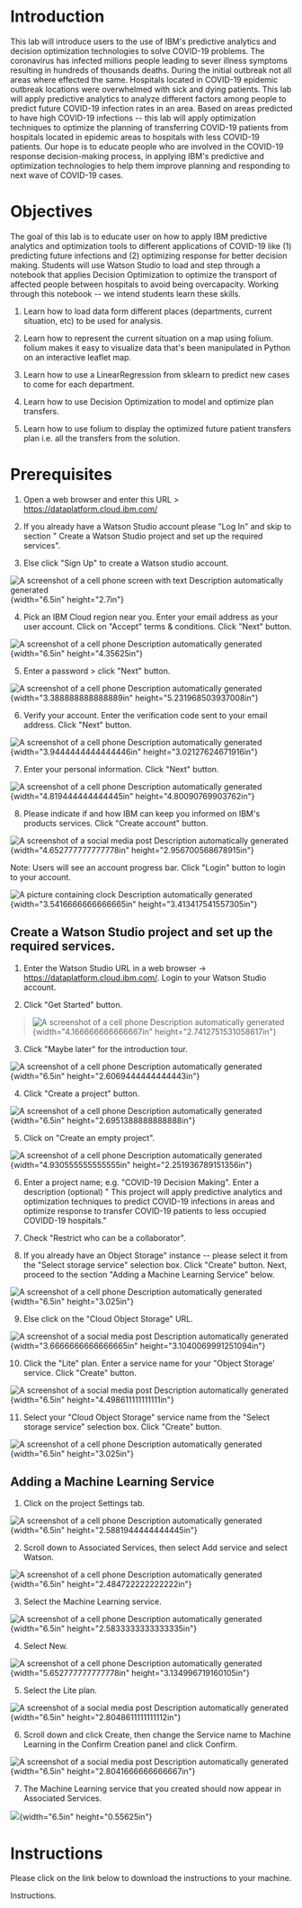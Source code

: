 Introduction
============

This lab will introduce users to the use of IBM\'s predictive analytics
and decision optimization technologies to solve COVID-19 problems. The
coronavirus has infected millions people leading to sever illness
symptoms resulting in hundreds of thousands deaths. During the initial
outbreak not all areas where effected the same. Hospitals located in
COVID-19 epidemic outbreak locations were overwhelmed with sick and
dying patients. This lab will apply predictive analytics to analyze
different factors among people to predict future COVID-19 infection
rates in an area. Based on areas predicted to have high COVID-19
infections -- this lab will apply optimization techniques to optimize
the planning of transferring COVID-19 patients from hospitals located in
epidemic areas to hospitals with less COVID-19 patients. Our hope is to
educate people who are involved in the COVID-19 response decision-making
process, in applying IBM\'s predictive and optimization technologies to
help them improve planning and responding to next wave of COVID-19
cases.

Objectives
==========

The goal of this lab is to educate user on how to apply IBM predictive
analytics and optimization tools to different applications of COVID-19
like (1) predicting future infections and (2) optimizing response for
better decision making. Students will use Watson Studio to load and step
through a notebook that applies Decision Optimization to optimize the
transport of affected people between hospitals to avoid being
overcapacity. Working through this notebook -- we intend students learn
these skills.

1.  Learn how to load data form different places (departments, current
    situation, etc) to be used for analysis.

2.  Learn how to represent the current situation on a map using folium.
    folium makes it easy to visualize data that\'s been manipulated in
    Python on an interactive leaflet map. 

3.  Learn how to use a LinearRegression from sklearn to predict new
    cases to come for each department.

4.  Learn how to use Decision Optimization to model and optimize plan
    transfers.

5.  Learn how to use folium to display the optimized future patient
    transfers plan i.e. all the transfers from the solution.

Prerequisites
=============

1.  Open a web browser and enter this URL \>
    <https://dataplatform.cloud.ibm.com/>

2.  If you already have a Watson Studio account please \"Log In\" and
    skip to section \" Create a Watson Studio project and set up the
    required services\".

3.  Else click \"Sign Up\" to create a Watson studio account.

![A screenshot of a cell phone screen with text Description
automatically generated](media/image1.png){width="6.5in" height="2.7in"}

4.  Pick an IBM Cloud region near you. Enter your email address as your
    user account. Click on \"Accept\" terms & conditions. Click \"Next\"
    button.

![A screenshot of a cell phone Description automatically
generated](media/image2.png){width="6.5in" height="4.35625in"}

5.  Enter a password \> click \"Next\" button.

![A screenshot of a cell phone Description automatically
generated](media/image3.png){width="3.388888888888889in"
height="5.231968503937008in"}

6.  Verify your account. Enter the verification code sent to your email
    address. Click \"Next\" button.

![A screenshot of a cell phone Description automatically
generated](media/image4.png){width="3.9444444444444446in"
height="3.02127624671916in"}

7.  Enter your personal information. Click \"Next\" button.

![A screenshot of a cell phone Description automatically
generated](media/image5.png){width="4.819444444444445in"
height="4.80090769903762in"}

8.  Please indicate if and how IBM can keep you informed on IBM\'s
    products services. Click \"Create account\" button.

![A screenshot of a social media post Description automatically
generated](media/image6.png){width="4.652777777777778in"
height="2.956700568678915in"}

Note: Users will see an account progress bar. Click \"Login\" button to
login to your account.

![A picture containing clock Description automatically
generated](media/image7.png){width="3.5416666666666665in"
height="3.413417541557305in"}

Create a Watson Studio project and set up the required services.
----------------------------------------------------------------

1.  Enter the Watson Studio URL in a web browser -\>
    <https://dataplatform.cloud.ibm.com/>. Login to your Watson Studio
    account.

2.  Click \"Get Started\" button.

> ![A screenshot of a cell phone Description automatically
> generated](media/image8.png){width="4.166666666666667in"
> height="2.7412751531058617in"}

3.  Click \"Maybe later\" for the introduction tour.

![A screenshot of a cell phone Description automatically
generated](media/image9.png){width="6.5in"
height="2.6069444444444443in"}

4.  Click \"Create a project\" button.

![A screenshot of a cell phone Description automatically
generated](media/image10.png){width="6.5in"
height="2.6951388888888888in"}

5.  Click on \"Create an empty project\".

![A screenshot of a cell phone Description automatically
generated](media/image11.png){width="4.930555555555555in"
height="2.251936789151356in"}

6.  Enter a project name; e.g. \"COVID-19 Decision Making\". Enter a
    description (optional) \" This project will apply predictive
    analytics and optimization techniques to predict COVID-19 infections
    in areas and optimize response to transfer COVID-19 patients to less
    occupied COVIDD-19 hospitals.\"

7.  Check \"Restrict who can be a collaborator\".

8.  If you already have an Object Storage\" instance -- please select it
    from the \"Select storage service\" selection box. Click \"Create\"
    button. Next, proceed to the section \"Adding a Machine Learning
    Service\" below.

![A screenshot of a cell phone Description automatically
generated](media/image12.png){width="6.5in" height="3.025in"}

9.  Else click on the \"Cloud Object Storage\" URL.

![A screenshot of a social media post Description automatically
generated](media/image13.png){width="3.6666666666666665in"
height="3.1040069991251094in"}

10. Click the \"Lite\" plan. Enter a service name for your \"Object
    Storage\' service. Click \"Create\" button.

![A screenshot of a social media post Description automatically
generated](media/image14.png){width="6.5in"
height="4.498611111111111in"}

11. Select your \"Cloud Object Storage\" service name from the \"Select
    storage service\" selection box. Click \"Create\" button.

![A screenshot of a cell phone Description automatically
generated](media/image12.png){width="6.5in" height="3.025in"}

Adding a Machine Learning Service
---------------------------------

1.  Click on the project Settings tab.

![A screenshot of a cell phone Description automatically
generated](media/image15.png){width="6.5in"
height="2.5881944444444445in"}

2.  Scroll down to Associated Services, then select Add service and
    select Watson.

![A screenshot of a cell phone Description automatically
generated](media/image16.png){width="6.5in"
height="2.484722222222222in"}

3.  Select the Machine Learning service.

![A screenshot of a cell phone Description automatically
generated](media/image17.png){width="6.5in"
height="2.5833333333333335in"}

4.  Select New.

![A screenshot of a cell phone Description automatically
generated](media/image18.png){width="5.652777777777778in"
height="3.134996719160105in"}

5.  Select the Lite plan.

![A screenshot of a social media post Description automatically
generated](media/image19.png){width="6.5in"
height="2.8048611111111112in"}

6.  Scroll down and click Create, then change the Service name to
    Machine Learning in the Confirm Creation panel and click Confirm.

![A screenshot of a social media post Description automatically
generated](media/image20.png){width="6.5in"
height="2.8041666666666667in"}

7.  The Machine Learning service that you created should now appear in
    Associated Services.

![](media/image21.png){width="6.5in" height="0.55625in"}

Instructions
============

Please click on the link below to download the instructions to your
machine.

Instructions.
